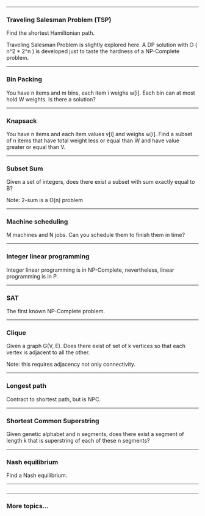 
---
### Traveling Salesman Problem (TSP)
Find the shortest Hamiltonian path.

Traveling Salesman Problem is slightly explored here. A DP solution with O ( n^2 * 2^n ) is developed just to taste the hardness of a NP-Complete problem.

---
### Bin Packing
You have n items and m bins, each item i weighs w[i]. Each bin can at most hold W weights. Is there a solution?

---
### Knapsack
You have n items and each item values v[i] and weighs w[i]. Find a
subset of n items that have total weight less or equal than W and have value greater or equal than V.

---
### Subset Sum
Given a set of integers, does there exist a subset with sum exactly equal to B?

Note: 2-sum is a O(n) problem

---
### Machine scheduling
M machines and N jobs. Can you schedule them to finish them in time?

---
### Integer linear programming
Integer linear programming is in NP-Complete, nevertheless, linear programming is in P.

---
### SAT
The first known NP-Complete problem.

---
### Clique
Given a graph G(V, E). Does there exist of set of k vertices so that each vertex is adjacent to all the other.

Note: this requires adjacency not only connectivity.

---
### Longest path
Contract to shortest path, but is NPC.


---
### Shortest Common Superstring
Given genetic alphabet and n segments, does there exist a segment of length k that is superstring of each of these n segments?

---
### Nash equilibrium
Find a Nash equilibrium.

---
###  

---
### More topics...
